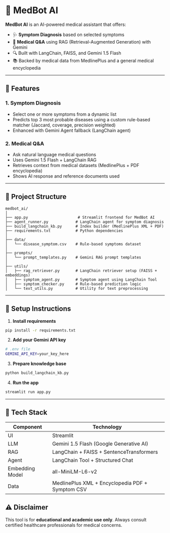 # 🧬 MedBot AI

**MedBot AI** is an AI-powered medical assistant that offers:
- 🩺 **Symptom Diagnosis** based on selected symptoms
- 🧠 **Medical Q&A** using RAG (Retrieval-Augmented Generation) with Gemini 
- 🔍 Built with LangChain, FAISS, and Gemini 1.5 Flash
- 📚 Backed by medical data from MedlinePlus and a general medical encyclopedia

---

## 🚀 Features

### 1. Symptom Diagnosis
- Select one or more symptoms from a dynamic list
- Predicts top 3 most probable diseases using a custom rule-based matcher (Jaccard, coverage, precision weighted)
- Enhanced with Gemini Agent fallback (LangChain agent)

### 2. Medical Q&A
- Ask natural language medical questions
- Uses Gemini 1.5 Flash + LangChain RAG
- Retrieves context from medical datasets (MedlinePlus + PDF encyclopedia)
- Shows AI response and reference documents used

---

## 📁 Project Structure

```
medbot_ai/
│
├── app.py                      # Streamlit frontend for MedBot AI
├── agent_runner.py            # LangChain agent for symptom diagnosis
├── build_langchain_kb.py      # Index builder (MedlinePlus XML + PDF)
├── requirements.txt           # Python dependencies
│
├── data/
│   └── disease_symptom.csv    # Rule-based symptoms dataset
│
├── prompts/
│   └── prompt_templates.py    # Gemini RAG prompt templates
│
├── utils/
│   ├── rag_retriever.py       # LangChain retriever setup (FAISS + embeddings)
│   ├── symptom_agent.py       # Symptom agent using LangChain Tool
│   ├── symptom_checker.py     # Rule-based prediction logic
│   └── text_utils.py          # Utility for text preprocessing
```

---

## 🔧 Setup Instructions

1. **Install requirements**
```bash
pip install -r requirements.txt
```

2. **Add your Gemini API key**
```bash
# .env file
GEMINI_API_KEY=your_key_here
```

3. **Prepare knowledge base**
```bash
python build_langchain_kb.py
```

4. **Run the app**
```bash
streamlit run app.py
```

---

## 🧠 Tech Stack

| Component | Technology |
|----------|-------------|
| UI       | Streamlit |
| LLM      | Gemini 1.5 Flash (Google Generative AI) |
| RAG      | LangChain + FAISS + SentenceTransformers |
| Agent    | LangChain Tool + Structured Chat |
| Embedding Model | all-MiniLM-L6-v2 |
| Data     | MedlinePlus XML + Encyclopedia PDF + Symptom CSV |



## ⚠ Disclaimer

This tool is for **educational and academic use only**.
Always consult certified healthcare professionals for medical concerns.